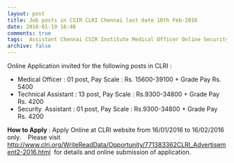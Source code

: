 ```yaml
---
layout: post
title: Job posts in CSIR CLRI Chennai last date 16th Feb-2016   
date: 2016-01-19 16:40
comments: true
tags:  Assistant Chennai CSIR Institute Medical Officer Online Security Technical 
archive: false
---
```

Online Application invited for the following posts in CLRI :

- Medical Officer : 01 post, Pay Scale : Rs. 15600-39100 + Grade Pay Rs. 5400
- Technical Assistant : 13 post, Pay Scale : Rs.9300-34800  + Grade Pay Rs. 4200  
- Security  Assistant : 01 post, Pay Scale : Rs.9300-34800  + Grade Pay Rs. 4200  

 **How to Apply** : Apply Online at CLRI website from 16/01/2016 to 16/02/2016 only.  
  
Please visit <http://www.clri.org/WriteReadData/Opportunity/771383362CLRI_Advertisement2-2016.html>  for details and online submission of application. 

  



